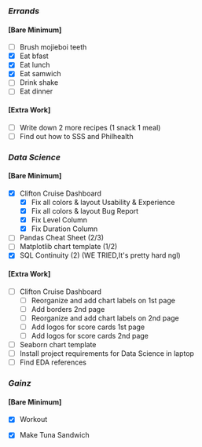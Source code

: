 ### *Errands*
#### [Bare Minimum]
* [ ] Brush mojieboi teeth
* [x] Eat bfast
* [x] Eat lunch
* [x] Eat samwich
* [ ] Drink shake
* [ ] Eat dinner
#### [Extra Work]
* [ ] Write down 2 more recipes (1 snack 1 meal)
* [ ] Find out how to SSS and Philhealth
### *Data Science*
#### [Bare Minimum]
* [x] Clifton Cruise Dashboard
	* [x] Fix all colors & layout Usability & Experience
	* [x] Fix all colors & layout Bug Report
	* [x] Fix Level Column
	* [x] Fix Duration Column
* [ ] Pandas Cheat Sheet (2/3)
* [ ] Matplotlib chart template (1/2)
* [x] SQL Continuity (2) (WE TRIED,It's pretty hard ngl)
#### [Extra Work]
* [ ] Clifton Cruise Dashboard
	* [ ] Reorganize and add chart labels on 1st page
	* [ ] Add borders 2nd page
	* [ ] Reorganize and add chart labels on 2nd page
	* [ ] Add logos for score cards 1st page
	* [ ] Add logos for score cards 2nd page
	
* [ ] Seaborn chart template
* [ ] Install project requirements for Data Science in laptop
* [ ] Find EDA references
### *Gainz*
#### [Bare Minimum]
* [x] Workout
* [x] Make Tuna Sandwich


